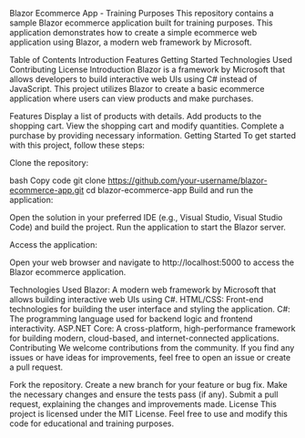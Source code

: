 Blazor Ecommerce App - Training Purposes
This repository contains a sample Blazor ecommerce application built for training purposes. This application demonstrates how to create a simple ecommerce web application using Blazor, a modern web framework by Microsoft.

Table of Contents
Introduction
Features
Getting Started
Technologies Used
Contributing
License
Introduction
Blazor is a framework by Microsoft that allows developers to build interactive web UIs using C# instead of JavaScript. This project utilizes Blazor to create a basic ecommerce application where users can view products and make purchases.

Features
Display a list of products with details.
Add products to the shopping cart.
View the shopping cart and modify quantities.
Complete a purchase by providing necessary information.
Getting Started
To get started with this project, follow these steps:

Clone the repository:

bash
Copy code
git clone https://github.com/your-username/blazor-ecommerce-app.git
cd blazor-ecommerce-app
Build and run the application:

Open the solution in your preferred IDE (e.g., Visual Studio, Visual Studio Code) and build the project. Run the application to start the Blazor server.

Access the application:

Open your web browser and navigate to http://localhost:5000 to access the Blazor ecommerce application.

Technologies Used
Blazor: A modern web framework by Microsoft that allows building interactive web UIs using C#.
HTML/CSS: Front-end technologies for building the user interface and styling the application.
C#: The programming language used for backend logic and frontend interactivity.
ASP.NET Core: A cross-platform, high-performance framework for building modern, cloud-based, and internet-connected applications.
Contributing
We welcome contributions from the community. If you find any issues or have ideas for improvements, feel free to open an issue or create a pull request.

Fork the repository.
Create a new branch for your feature or bug fix.
Make the necessary changes and ensure the tests pass (if any).
Submit a pull request, explaining the changes and improvements made.
License
This project is licensed under the MIT License. Feel free to use and modify this code for educational and training purposes.
